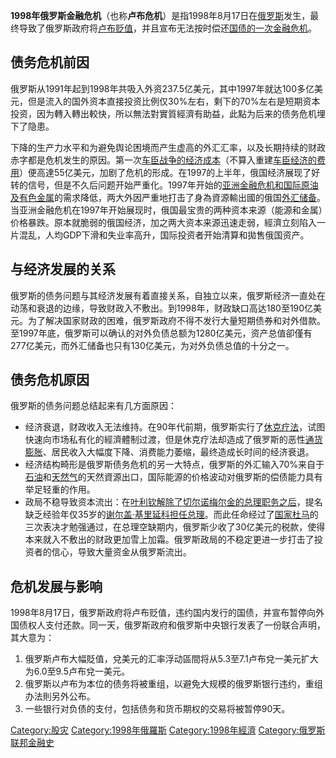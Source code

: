 **1998年俄罗斯金融危机**（也称**卢布危机**）是指1998年8月17日在[俄罗斯](../Page/俄罗斯.md "wikilink")发生，最终导致了俄罗斯政府将[卢布](../Page/卢布.md "wikilink")[贬值](https://zh.wikipedia.org/wiki/贬值 "wikilink")，并且宣布无法按时偿还[国债的一次金融危机](https://zh.wikipedia.org/wiki/国债 "wikilink")。

## 债务危机前因

俄罗斯从1991年起到1998年共吸入外资237.5亿美元，其中1997年就达100多亿美元，但是流入的国外资本直接投资比例仅30%左右，剩下的70%左右是短期资本投资，因为轉入轉出較快，所以無法對實質經濟有助益，此點为后来的债务危机埋下了隐患。

下降的生产力水平和为避免舆论困境而产生虚高的外汇汇率，以及长期持续的财政赤字都是危机发生的原因。第一次[车臣战争的经济成本](https://zh.wikipedia.org/wiki/车臣战争 "wikilink")（不算入重建[车臣经济的费用](https://zh.wikipedia.org/wiki/车臣 "wikilink")）便高達55亿美元，加剧了危机的形成。在1997的上半年，俄国经济展现了好转的信号，但是不久后问题开始严重化。1997年开始的[亚洲金融危机和国际](https://zh.wikipedia.org/wiki/亚洲金融危机 "wikilink")[原油及](https://zh.wikipedia.org/wiki/原油 "wikilink")[有色金属](../Page/有色金属.md "wikilink")的需求降低，两大外因严重地打击了身為資源輸出國的俄国[外汇储备](https://zh.wikipedia.org/wiki/外汇储备 "wikilink")。当亚洲金融危机在1997年开始展现时，俄国最宝贵的两种资本来源（能源和金属）价格暴跌。原本就脆弱的俄国经济，加之两大资本来源迅速走弱，經濟立刻陷入一片混乱，人均GDP下滑和失业率高升，国际投资者开始清算和拋售俄国资产。

## 与经济发展的关系

俄罗斯的债务问题与其经济发展有着直接关系，自独立以来，俄罗斯经济一直处在动荡和衰退的边缘，导致财政入不敷出。到1998年，财政缺口高达180至190亿美元。为了解决国家财政的困难，俄罗斯政府不得不发行大量短期债券和对外借款。至1997年底，俄罗斯可以确认的对外负债总额为1280亿美元，资产总值卻僅有277亿美元，而外汇储备也只有130亿美元，为对外负债总值的十分之一。

## 债务危机原因

俄罗斯的债务问题总结起来有几方面原因：

  - 经济衰退，财政收入无法维持。在90年代前期，俄罗斯实行了[休克疗法](../Page/休克療法_\(經濟學\).md "wikilink")，试图快速向市场私有化的經濟體制过渡，但是休克疗法却造成了俄罗斯的恶性[通货膨胀](../Page/通货膨胀.md "wikilink")、居民收入大幅度下降、消费能力萎缩，最终造成长时间的经济衰退。
  - 经济结构畸形是俄罗斯债务危机的另一大特点，俄罗斯的外汇输入70%来自于[石油](../Page/石油.md "wikilink")和[天然气](../Page/天然气.md "wikilink")的天然資源出口，国际能源的价格波动对俄罗斯的偿债能力具有举足轻重的作用。
  - 政局不稳导致资本流出：在[叶利钦解除了](https://zh.wikipedia.org/wiki/叶利钦 "wikilink")[切尔诺梅尔金的总理职务之后](https://zh.wikipedia.org/wiki/切尔诺梅尔金 "wikilink")，提名缺乏经验年仅35岁的[谢尔盖·基里延科担任总理](https://zh.wikipedia.org/wiki/谢尔盖·基里延科 "wikilink")。而此任命经过了[国家杜马](../Page/国家杜马.md "wikilink")的三次表决才勉强通过，在总理空缺期内，俄罗斯少收了30亿美元的税款，使得本来就入不敷出的财政更加雪上加霜。俄罗斯政局的不稳定更进一步打击了投资者的信心，导致大量资金从俄罗斯流出。

## 危机发展与影响

1998年8月17日，俄罗斯政府将卢布贬值，违约国内发行的国债，并宣布暂停向外国债权人支付还款。同一天，俄罗斯政府和俄罗斯中央银行发表了一份联合声明，其大意为：

1.  俄罗斯卢布大幅貶值，兌美元的汇率浮动區間将从5.3至7.1卢布兌一美元扩大为6.0至9.5卢布兌一美元。
2.  俄罗斯以卢布为本位的债务将被重组，以避免大规模的俄罗斯银行违约，重组办法則另外公布。
3.  一些银行对负债的支付，包括债务和货币期权的交易将被暂停90天。

[Category:股灾](https://zh.wikipedia.org/wiki/Category:股灾 "wikilink")
[Category:1998年俄羅斯](https://zh.wikipedia.org/wiki/Category:1998年俄羅斯 "wikilink")
[Category:1998年經濟](https://zh.wikipedia.org/wiki/Category:1998年經濟 "wikilink")
[Category:俄罗斯联邦金融史](https://zh.wikipedia.org/wiki/Category:俄罗斯联邦金融史 "wikilink")